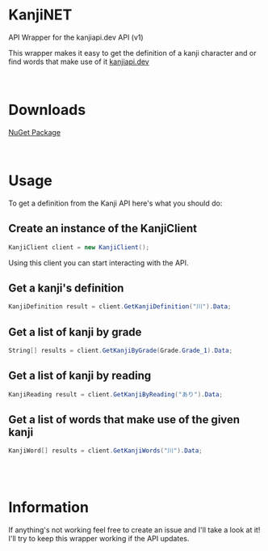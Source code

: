 # KanjiNET
API Wrapper for the kanjiapi.dev API (v1)

This wrapper makes it easy to get the definition of a kanji character and or find words that make use of it
 [kanjiapi.dev](https://kanjiapi.dev/) 

<br>

# Downloads

[NuGet Package](https://www.nuget.org/packages/KanjiNET/)

<br>

# Usage
To get a definition from the Kanji API here's what you should do:

## Create an instance of the KanjiClient
```cs
KanjiClient client = new KanjiClient();
```
Using this client you can start interacting with the API.

## Get a kanji's definition
```cs
KanjiDefinition result = client.GetKanjiDefinition("川").Data;
```

## Get a list of kanji by grade
```cs
String[] results = client.GetKanjiByGrade(Grade.Grade_1).Data;
```

## Get a list of kanji by reading
```cs
KanjiReading result = client.GetKanjiByReading("あり").Data;
```

## Get a list of words that make use of the given kanji
```cs
KanjiWord[] results = client.GetKanjiWords("川").Data;
```

<br><br>

# Information
If anything's not working feel free to create an issue and I'll take a look at it! I'll try to keep this wrapper working if the API updates. 

